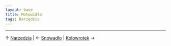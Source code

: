 ```yaml
---
layout: base
title: Motowidło
tags: Narzędzia
---
```




---

↑ [Narzędzia](/narzedzia/#main) | ← [Snowadło](/narzedzia/snowadlo/#main) | [Kołowrotek](/narzedzia/kolowrotek/#main) →